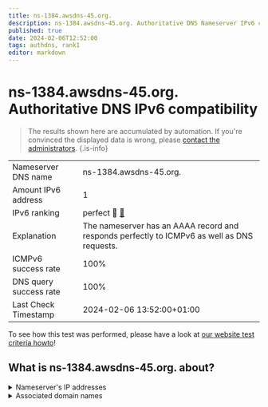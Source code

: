 ```yaml
---
title: ns-1384.awsdns-45.org.
description: ns-1384.awsdns-45.org. Authoritative DNS Nameserver IPv6 compatibility
published: true
date: 2024-02-06T12:52:00
tags: authdns, rank1
editor: markdown
---
```


# ns-1384.awsdns-45.org. Authoritative DNS IPv6 compatibility

> The results shown here are accumulated by automation. If you're convinced the displayed data is wrong, please [contact the administrators](/howto/chat). 
{.is-info}




|   |   |
| - | - |
| Nameserver DNS name | ns-1384.awsdns-45.org.
| Amount IPv6 address | 1
| IPv6 ranking | perfect :1st_place_medal: [🔗](/howto/ranking) |
| Explanation | The nameserver has an AAAA record and responds perfectly to ICMPv6 as well as DNS requests. |
| ICMPv6 success rate | 100%|
| DNS query success rate | 100% |
| Last Check Timestamp | 2024-02-06 13:52:00+01:00 |

To see how this test was performed, please have a look at [our website test criteria howto](/howto/testcriteria/authdns)!


## What is ns-1384.awsdns-45.org. about?




<details>
<summary>Nameserver's IP addresses</summary>

2600:9000:5305:6800::1

</details>



<details>
<summary>Associated domain names</summary>

www.mylan.com

</details>
